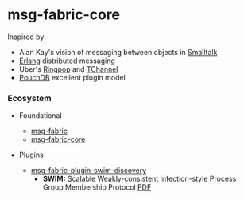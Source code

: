 # msg-fabric-core

Inspired by:
- Alan Kay's vision of messaging between objects in [Smalltalk](https://en.wikipedia.org/wiki/Smalltalk#Messages)
- [Erlang](http://erlang.org/doc/reference_manual/distributed.html) distributed messaging
- Uber's [Ringpop](https://github.com/uber-node/ringpop-node) and [TChannel](https://github.com/uber/tchannel-node)
- [PouchDB](https://pouchdb.com/custom.html) excellent plugin model

### Ecosystem

- Foundational
  - [msg-fabric](https://www.npmjs.com/package/msg-fabric)
  - [msg-fabric-core](https://www.npmjs.com/package/msg-fabric-core)

- Plugins
  - [msg-fabric-plugin-swim-discovery](https://npmjs.com/packages/msg-fabric-plugin-swim-discovery)
    - **SWIM:** Scalable Weakly-consistent Infection-style Process Group Membership Protocol [PDF](http://www.cs.cornell.edu/~asdas/research/dsn02-SWIM.pdf)
